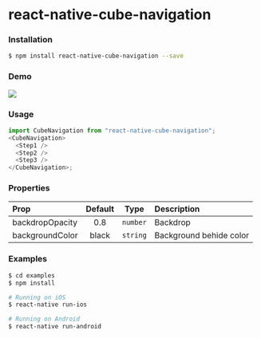 # react-native-cube-navigation

### Installation

```bash
$ npm install react-native-cube-navigation --save
```

### Demo

<img src="gif/demo.gif"  />

### Usage

```js
import CubeNavigation from "react-native-cube-navigation";
<CubeNavigation>
  <Step1 />
  <Step2 />
  <Step3 />
</CubeNavigation>;
```

### Properties

| Prop            | Default |   Type   | Description             |
| :-------------- | :-----: | :------: | :---------------------- |
| backdropOpacity |   0.8   | `number` | Backdrop                |
| backgroundColor |  black  | `string` | Background behide color |

### Examples

```bash
$ cd examples
$ npm install

# Running on iOS
$ react-native run-ios

# Running on Android
$ react-native run-android
```
